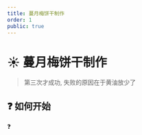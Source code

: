 ```yaml
---
title: 蔓月梅饼干制作
order: 1
public: true
---
```


# :sunny: 蔓月梅饼干制作

> 第三次才成功, 失败的原因在于黄油放少了

## :question: 如何开始

:question:


